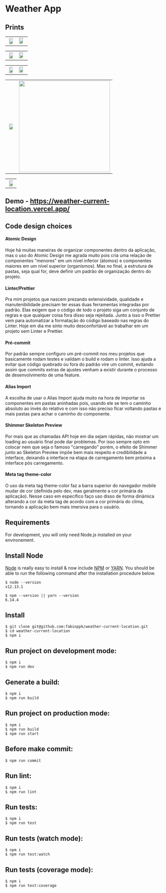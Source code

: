 # Weather App

## Prints

<table style="width:100%">
  <tr>
    <th><img src="https://github.com/fabinppk/weather-current-location/blob/main/prints/sol.jpg?raw=true" width="80%" /></th>
    <td><img src="https://github.com/fabinppk/weather-current-location/blob/main/prints/nevoa.jpg?raw=true" width="80%" /></td>
  </tr>
</table>

<table style="width:100%">
  <tr>
    <th><img src="https://github.com/fabinppk/weather-current-location/blob/main/prints/tempestade.jpg?raw=true" width="80%" /></th>
    <td><img src="https://github.com/fabinppk/weather-current-location/blob/main/prints/garoa.jpg?raw=true" width="80%" /></td>
  </tr>
</table>

<table style="width:100%">
  <tr>
    <th><img src="https://github.com/fabinppk/weather-current-location/blob/main/prints/chuva.jpg?raw=true" width="80%" /></th>
    <td><img src="https://github.com/fabinppk/weather-current-location/blob/main/prints/neve.jpg?raw=true" width="80%" /></td>
  </tr>
</table>

<table style="width:100%">
  <tr>
    <th><img src="https://github.com/fabinppk/weather-current-location/blob/main/prints/nuvem.jpg?raw=true" width="80%" /></th>
    <td><img src="https://github.com/fabinppk/weather-current-location/blob/main/prints/shimmer.gif?raw=true" width="292px" /></td>
  </tr>
</table>

<table style="width:100%">
  <tr>
    <th><img src="https://github.com/fabinppk/weather-current-location/blob/main/prints/chuva-landscape.jpg?raw=true" width="80%" /></th>
  </tr>
</table>

## Demo - https://weather-current-location.vercel.app/

## Code design choices

#### Atomic Design

Hoje há muitas maneiras de organizar componentes dentro da aplicação, mas o uso do Atomic Design me agrada muito pois cria uma relação de componentes "menores" em um nível inferior (átomos) e componentes maiores em um nível superior (organismos). Mas no final, a estrutura de pastas, seja qual for, deve definir um padrão de organização dentro do projeto.

#### Linter/Prettier

Pra mim projetos que nascem prezando extensividade, qualidade e manutenibilidade precisam ter essas duas ferramentas integradas por padrão. Elas exigem que o código de todo o projeto siga um conjunto de regras e que qualquer coisa fora disso seja rejeitada. Junto a isso o Prettier vem para automatizar a formatação do código baseado nas regras do Linter. Hoje em dia me sinto muito desconfortável ao trabalhar em um projeto sem Linter e Prettier.

#### Pré-commit

Por padrão sempre configuro um pré-commit nos meu projetos que basicamente rodam testes e validam o build e rodam o linter. Isso ajuda a evitar que código quebrado ou fora do padrão vire um commit, evitando assim que commits extras de ajustes venham a existir durante o processo de desenvolvimento de uma feature.

#### Alias Import

A escolha de usar o Alias Import ajuda muito na hora de importar os componentes em pastas aninhadas pois, usando ele se tem o caminho absoluto ao invés do relativo e com isso não preciso ficar voltando pastas e mais pastas para achar o caminho do componente.

#### Shimmer Skeleton Preview

Por mais que as chamadas API hoje em dia sejam rápidas, não mostrar um loading ao usuário final pode dar problemas. Por isso sempre opto em colocar nem que seja o famoso "carregando" porém, o efeito de Shimmer junto ao Skeleton Preview impôe bem mais respeito e credibilidade a interface, deixando a interface na etapa de carregamento bem próxima a interface pós carregamento.

#### Meta tag theme-color

O uso da meta tag theme-color faz a barra superior do navegador mobile mudar de cor (definida pelo dev, mas geralmente a cor primária da aplicação). Nesse caso em específico faço uso disso de forma dinâmica alterando a cor da meta tag de acordo com a cor primária do clima, tornando a aplicação bem mais imersiva para o usuário.

## Requirements

For development, you will only need Node.js installed on your environement.

## Install Node

[Node](http://nodejs.org/) is really easy to install & now include [NPM](https://npmjs.org/) or [YARN](https://yarnpkg.com/pt-BR/).
You should be able to run the following command after the installation procedure
below.

    $ node --version
    v12.13.1

    $ npm --version || yarn --version
    6.14.4

## Install

    $ git clone git@github.com:fabinppk/weather-current-location.git
    $ cd weather-current-location
    $ npm i

## Run project on development mode:

```
$ npm i
$ npm run dev
```

## Generate a build:

```
$ npm i
$ npm run build
```

## Run project on production mode:

```
$ npm i
$ npm run build
$ npm run start
```

## Before make commit:

```
$ npm run commit
```

## Run lint:

```
$ npm i
$ npm run lint
```

## Run tests:

```
$ npm i
$ npm run test
```

## Run tests (watch mode):

```
$ npm i
$ npm run test:watch
```

## Run tests (coverage mode):

```
$ npm i
$ npm run test:coverage
```
